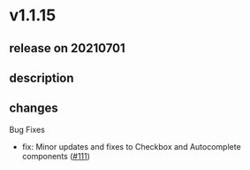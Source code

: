 # v1.1.15

## release on 20210701
## description
## changes
Bug Fixes

* fix: Minor updates and fixes to Checkbox and Autocomplete components (<a class="issue-link js-issue-link" data-error-text="Failed to load title" data-id="935224982" data-permission-text="Title is private" data-url="https://github.com/argoproj/argo-ui/issues/111" data-hovercard-type="pull_request" data-hovercard-url="/argoproj/argo-ui/pull/111/hovercard" href="https://github.com/argoproj/argo-ui/pull/111">#111</a>)


